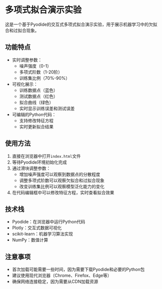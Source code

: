 # 多项式拟合演示实验

这是一个基于Pyodide的交互式多项式拟合演示实验，用于展示机器学习中的欠拟合和过拟合现象。

## 功能特点

- 实时调整参数：
  - 噪声强度（0-1）
  - 多项式阶数（1-20阶）
  - 训练集比例（70%-90%）
- 可视化展示：
  - 训练数据点（蓝色）
  - 测试数据点（红色）
  - 拟合曲线（绿色）
  - 实时显示训练误差和测试误差
- 可编辑的Python代码：
  - 支持修改特征方程
  - 实时更新拟合结果

## 使用方法

1. 直接在浏览器中打开`index.html`文件
2. 等待Pyodide环境初始化完成
3. 通过滑块调整参数：
   - 增加噪声强度可以观察到数据点的分散程度
   - 调整多项式阶数可以观察欠拟合和过拟合现象
   - 改变训练集比例可以观察模型泛化能力的变化
4. 在代码编辑框中可以修改特征方程，实时查看拟合效果

## 技术栈

- Pyodide：在浏览器中运行Python代码
- Plotly：交互式数据可视化
- scikit-learn：机器学习算法实现
- NumPy：数值计算

## 注意事项

- 首次加载可能需要一些时间，因为需要下载Pyodide和必要的Python包
- 建议使用现代浏览器（Chrome、Firefox、Edge等）
- 确保网络连接稳定，因为需要从CDN加载资源 